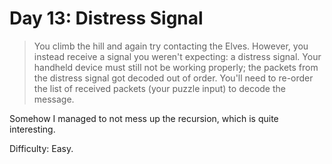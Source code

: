 # Day 13: Distress Signal

> You climb the hill and again try contacting the Elves. However, you instead receive a signal you weren't expecting:
> a distress signal.
> Your handheld device must still not be working properly; the packets from the distress signal got decoded out of order. 
> You'll need to re-order the list of received packets (your puzzle input) to decode the message.

Somehow I managed to not mess up the recursion, which is quite interesting. 

Difficulty: Easy.
